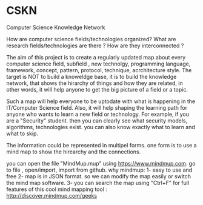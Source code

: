 # CSKN
Computer Science Knowledge Network

How are computer science fields/technologies organized? What are research fields/technologies are there ? How are they interconnected ?

The aim of this project is to create a regularly updated map about every computer science field, subfield , new technolgy, programming language, framework, concept, pattern, protocol, technique, acrchitecture style. The target is NOT to build a knoweldge base, it is to build the knowledge network, that shows the hirarchy of things and how they are related, in other words, it will help anyone to get the big picture of a field or a topic.

Such a map will help everyone to be uptodate with what is happening in the IT/Computer Science field. Also, it will help shaping the learning path for anyone who wants to learn a new field or technology. For example, if you are a "Security" student. then you can clearly see what security models, algorithms, technologies exist. you can also know exactly what to learn and what to skip. 

The information could be represented in multipel forms. one form is to use a mind map to show the hirearchy and the connections.

you can open the file "MindMup.mup"  using https://www.mindmup.com. go to file , open/import, import from github. 
why mindmup:
1- easy to use and free
2- map is in JSON format. so we can modify the map easily or switch the mind map software. 
3- you can search the map using "Ctrl+F"
for full features of this cool mind mapping tool :  http://discover.mindmup.com/geeks
